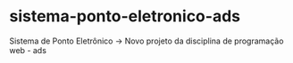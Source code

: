 # sistema-ponto-eletronico-ads
Sistema de Ponto Eletrônico
-> Novo projeto da disciplina de programação web - ads
